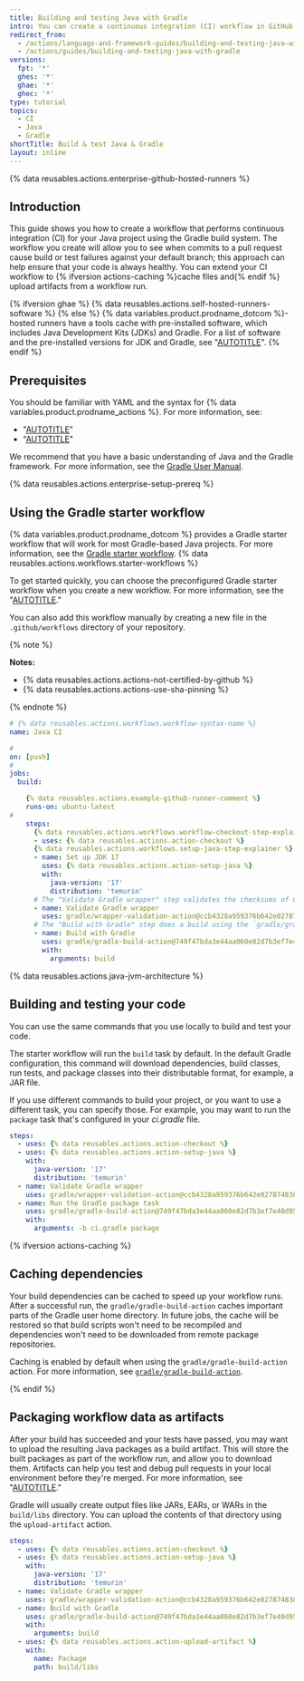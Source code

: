 ```yaml
---
title: Building and testing Java with Gradle
intro: You can create a continuous integration (CI) workflow in GitHub Actions to build and test your Java project with Gradle.
redirect_from:
  - /actions/language-and-framework-guides/building-and-testing-java-with-gradle
  - /actions/guides/building-and-testing-java-with-gradle
versions:
  fpt: '*'
  ghes: '*'
  ghae: '*'
  ghec: '*'
type: tutorial
topics:
  - CI
  - Java
  - Gradle
shortTitle: Build & test Java & Gradle
layout: inline
---
```


{% data reusables.actions.enterprise-github-hosted-runners %}

## Introduction

This guide shows you how to create a workflow that performs continuous integration (CI) for your Java project using the Gradle build system. The workflow you create will allow you to see when commits to a pull request cause build or test failures against your default branch; this approach can help ensure that your code is always healthy. You can extend your CI workflow to {% ifversion actions-caching %}cache files and{% endif %} upload artifacts from a workflow run.

{% ifversion ghae %}
{% data reusables.actions.self-hosted-runners-software %}
{% else %}
{% data variables.product.prodname_dotcom %}-hosted runners have a tools cache with pre-installed software, which includes Java Development Kits (JDKs) and Gradle. For a list of software and the pre-installed versions for JDK and Gradle, see "[AUTOTITLE](/actions/using-github-hosted-runners/about-github-hosted-runners#supported-software)".
{% endif %}

## Prerequisites

You should be familiar with YAML and the syntax for {% data variables.product.prodname_actions %}. For more information, see:
- "[AUTOTITLE](/actions/using-workflows/workflow-syntax-for-github-actions)"
- "[AUTOTITLE](/actions/learn-github-actions)"

We recommend that you have a basic understanding of Java and the Gradle framework. For more information, see the [Gradle User Manual](https://docs.gradle.org/current/userguide/userguide.html).

{% data reusables.actions.enterprise-setup-prereq %}

## Using the Gradle starter workflow

{% data variables.product.prodname_dotcom %} provides a Gradle starter workflow that will work for most Gradle-based Java projects. For more information, see the [Gradle starter workflow](https://github.com/actions/starter-workflows/blob/main/ci/gradle.yml). {% data reusables.actions.workflows.starter-workflows %}

To get started quickly, you can choose the preconfigured Gradle starter workflow when you create a new workflow. For more information, see the "[AUTOTITLE](/actions/quickstart)."

You can also add this workflow manually by creating a new file in the `.github/workflows` directory of your repository.

{% note %}

**Notes:**

- {% data reusables.actions.actions-not-certified-by-github %}
- {% data reusables.actions.actions-use-sha-pinning %}

{% endnote %}

```yaml annotate copy
# {% data reusables.actions.workflows.workflow-syntax-name %}
name: Java CI

#
on: [push]
#
jobs:
  build:

    {% data reusables.actions.example-github-runner-comment %}
    runs-on: ubuntu-latest
#
    steps:
      {% data reusables.actions.workflows.workflow-checkout-step-explainer %}
      - uses: {% data reusables.actions.action-checkout %}
      {% data reusables.actions.workflows.setup-java-step-explainer %}
      - name: Set up JDK 17
        uses: {% data reusables.actions.action-setup-java %}
        with:
          java-version: '17'
          distribution: 'temurin'
      # The "Validate Gradle wrapper" step validates the checksums of Gradle Wrapper JAR files present in the source tree.
      - name: Validate Gradle wrapper
        uses: gradle/wrapper-validation-action@ccb4328a959376b642e027874838f60f8e596de3
      # The "Build with Gradle" step does a build using the `gradle/gradle-build-action` action provided by the Gradle organization on {% data variables.product.prodname_dotcom %}. The action takes care of invoking Gradle, collecting results, and caching state between jobs. For more information see [`gradle/gradle-build-action`](https://github.com/gradle/gradle-build-action).
      - name: Build with Gradle
        uses: gradle/gradle-build-action@749f47bda3e44aa060e82d7b3ef7e40d953bd629
        with:
          arguments: build
```

{% data reusables.actions.java-jvm-architecture %}

## Building and testing your code

You can use the same commands that you use locally to build and test your code.

The starter workflow will run the `build` task by default. In the default Gradle configuration, this command will download dependencies, build classes, run tests, and package classes into their distributable format, for example, a JAR file.

If you use different commands to build your project, or you want to use a different task, you can specify those. For example, you may want to run the `package` task that's configured in your _ci.gradle_ file.

```yaml copy
steps:
  - uses: {% data reusables.actions.action-checkout %}
  - uses: {% data reusables.actions.action-setup-java %}
    with:
      java-version: '17'
      distribution: 'temurin'
  - name: Validate Gradle wrapper
    uses: gradle/wrapper-validation-action@ccb4328a959376b642e027874838f60f8e596de3
  - name: Run the Gradle package task
    uses: gradle/gradle-build-action@749f47bda3e44aa060e82d7b3ef7e40d953bd629
    with:
      arguments: -b ci.gradle package
```

{% ifversion actions-caching %}

## Caching dependencies

Your build dependencies can be cached to speed up your workflow runs. After a successful run, the `gradle/gradle-build-action` caches important parts of the Gradle user home directory. In future jobs, the cache will be restored so that build scripts won't need to be recompiled and dependencies won't need to be downloaded from remote package repositories.

Caching is enabled by default when using the `gradle/gradle-build-action` action. For more information, see [`gradle/gradle-build-action`](https://github.com/gradle/gradle-build-action#caching).

{% endif %}

## Packaging workflow data as artifacts

After your build has succeeded and your tests have passed, you may want to upload the resulting Java packages as a build artifact. This will store the built packages as part of the workflow run, and allow you to download them. Artifacts can help you test and debug pull requests in your local environment before they're merged. For more information, see "[AUTOTITLE](/actions/using-workflows/storing-workflow-data-as-artifacts)."

Gradle will usually create output files like JARs, EARs, or WARs in the `build/libs` directory. You can upload the contents of that directory using the `upload-artifact` action.

```yaml copy
steps:
  - uses: {% data reusables.actions.action-checkout %}
  - uses: {% data reusables.actions.action-setup-java %}
    with:
      java-version: '17'
      distribution: 'temurin'
  - name: Validate Gradle wrapper
    uses: gradle/wrapper-validation-action@ccb4328a959376b642e027874838f60f8e596de3
  - name: Build with Gradle
    uses: gradle/gradle-build-action@749f47bda3e44aa060e82d7b3ef7e40d953bd629
    with:
      arguments: build
  - uses: {% data reusables.actions.action-upload-artifact %}
    with:
      name: Package
      path: build/libs
```
